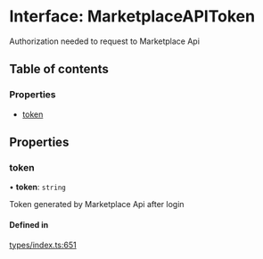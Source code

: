 # Interface: MarketplaceAPIToken

Authorization needed to request to Marketplace Api

## Table of contents

### Properties

- [token](MarketplaceAPIToken.md#token)

## Properties

### token

• **token**: `string`

Token generated by Marketplace Api after login

#### Defined in

[types/index.ts:651](https://github.com/nevermined-io/components-catalog/blob/2b829fa/lib/src/types/index.ts#L651)
